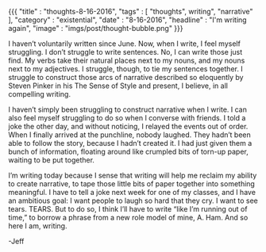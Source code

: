 {{{
    "title"    : "thoughts-8-16-2016",
    "tags"     : [ "thoughts", writing", "narrative" ],
    "category" : "existential",
    "date"     : "8-16-2016",
    "headline" : "I'm writing again",
    "image"    : "imgs/post/thought-bubble.png"
}}}

I haven’t voluntarily written since June. Now, when I write, I feel myself struggling. I don’t struggle to write sentences. No, I can write those just find. My verbs take their natural places next to my nouns, and my nouns next to my adjectives. I struggle, though, to tie my sentences together. I struggle to construct those arcs of narrative described so eloquently by Steven Pinker in his The Sense of Style and present, I believe, in all compelling writing.

I haven’t simply been struggling to construct narrative when I write. I can also feel myself struggling to do so when I converse with friends. I told a joke the other day, and without noticing, I relayed the events out of order. When I finally arrived at the punchline, nobody laughed. They hadn’t been able to follow the story, because I hadn’t created it. I had just given them a bunch of information, floating around like crumpled bits of torn-up paper, waiting to be put together.

I’m writing today because I sense that writing will help me reclaim my ability to create narrative, to tape those little bits of paper together into something meaningful. I have to tell a joke next week for one of my classes, and I have an ambitious goal: I want people to laugh so hard that they cry. I want to see tears. TEARS. But to do so, I think I’ll have to write “like I’m running out of time,” to borrow a phrase from a new role model of mine, A. Ham. And so here I am, writing.

\-Jeff